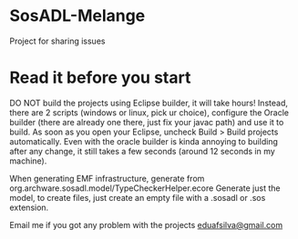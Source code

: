 # SosADL-Melange
Project for sharing issues

# Read it before you start
DO NOT build the projects using Eclipse builder, it will take hours!
Instead, there are 2 scripts (windows or linux, pick ur choice), configure the Oracle builder (there are already one there, just fix your javac path) and use it to build.
As soon as you open your Eclipse, uncheck Build > Build projects automatically. Even with the oracle builder is kinda annoying to building after any change, it still takes a few seconds (around 12 seconds in my machine).

When generating EMF infrastructure, generate from org.archware.sosadl.model/TypeCheckerHelper.ecore
Generate just the model, to create files, just create an empty file with a .sosadl or .sos extension.

Email me if you got any problem with the projects eduafsilva@gmail.com
